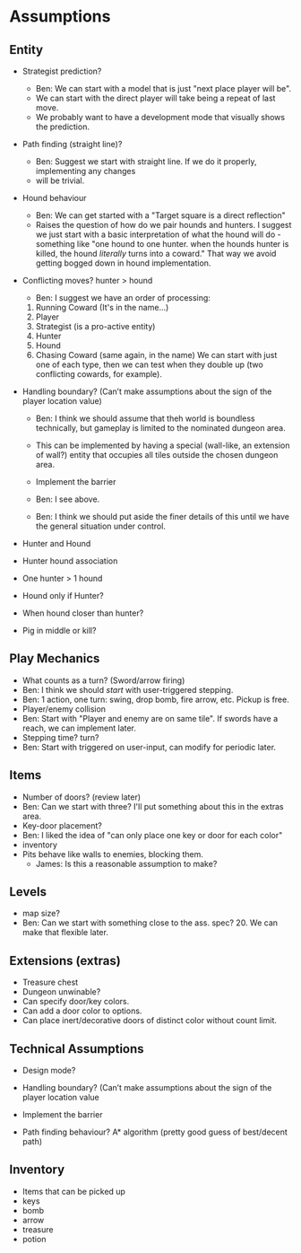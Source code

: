 # Assumptions

## Entity
* Strategist prediction?
  * Ben: We can start with a model that is just "next place player will be".
  * We can start with the direct player will take being a repeat of last move.
  * We probably want to have a development mode that visually shows the prediction.

* Path finding (straight line)?
  * Ben: Suggest we start with straight line. If we do it properly, implementing any changes
  * will be trivial.
* Hound behaviour
  * Ben: We can get started with a "Target square is a direct reflection"
  * Raises the question of how do we pair hounds and hunters. I suggest we just start with a
    basic interpretation of what the hound will do - something like "one hound to one hunter.
    when the hounds hunter is killed, the hound *literally* turns into a coward." That way we
    avoid getting bogged down in hound implementation.
    
         
* Conflicting moves? hunter > hound
   * Ben: I suggest we have an order of processing:
   1. Running Coward (It's in the name...)
   2. Player
   3. Strategist (is a pro-active entity)
   4. Hunter
   5. Hound
   6. Chasing Coward (same again, in the name)
    We can start with just one of each type, then we can test when they double up (two conflicting
    cowards, for example). 

* Handling boundary? (Can’t make assumptions about the sign of the player location value)
  * Ben: I think we should assume that theh world is boundless technically, but gameplay is limited to
    the nominated dungeon area.
  * This can be implemented by having a special (wall-like, an extension of wall?) entity that 
    occupies all tiles outside the chosen dungeon area.
  * Implement the barrier
  * Ben: I see above.

  * Ben: I think we should put aside the finer details of this until we have the general situation
         under control.
* Hunter and Hound
* Hunter hound association
* One hunter  > 1 hound 
* Hound only if Hunter?
* When hound closer than hunter?
* Pig in middle or kill?

## Play Mechanics

* What counts as a turn? (Sword/arrow firing)
 * Ben: I think we should *start* with user-triggered stepping.
 * Ben: 1 action, one turn: swing, drop bomb, fire arrow, etc. Pickup is free.
* Player/enemy collision
 * Ben: Start with "Player and enemy are on same tile". If swords have a reach, we can implement later.
* Stepping time? turn? 
 * Ben: Start with triggered on user-input, can modify for periodic later.

## Items
* Number of doors? (review later)
 * Ben: Can we start with three? I'll put something about this in the extras area.
* Key-door placement?
 * Ben: I liked the idea of "can only place one key or door for each color"
* inventory 
* Pits behave like walls to enemies, blocking them.
  * James: Is this a reasonable assumption to make?
  
  

## Levels
* map size?
 * Ben: Can we start with something close to the ass. spec? 20. We can make that flexible later.


## Extensions (extras)
* Treasure chest
* Dungeon unwinable?
* Can specify door/key colors.
* Can add a door color to options.
* Can place inert/decorative doors of distinct color without count limit.

## Technical Assumptions 

* Design mode? 
* Handling boundary? (Can’t make assumptions about the sign of the player location value
* Implement the barrier


* Path finding behaviour? A* algorithm (pretty good guess of best/decent path)

## Inventory

* Items that can be picked up
* keys 
* bomb 
* arrow 
* treasure 
* potion
